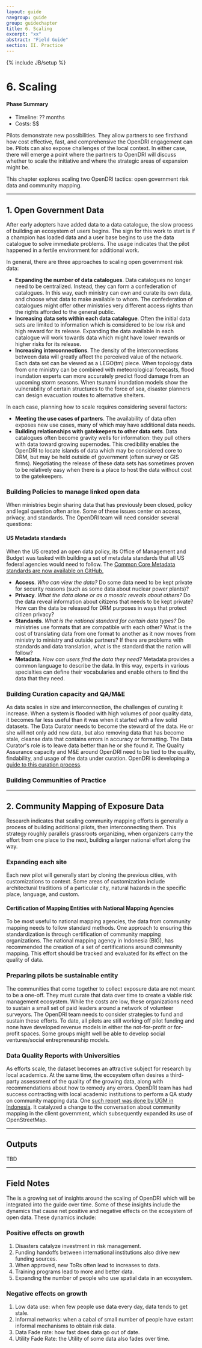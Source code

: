 ```yaml
---
layout: guide
navgroup: guide
group: guidechapter
title: 6. Scaling
excerpt: "xx"
abstract: "Field Guide"
section: II. Practice
---
```

{% include JB/setup %}

# 6. Scaling
<div class="info-box image-right adapted width-200px">
<h4>Phase Summary</h4>
<ul>
<li>Timeline: ?? months</li>
<li>Costs: $$</li>
</ul> 
</div>

Pilots demonstrate new possibilities. They allow partners to see firsthand how cost effective, fast, and comprehensive the OpenDRI engagement can be. Pilots can also expose challenges of the local context. In either case, there will emerge a point where the partners to OpenDRI will discuss whether to scale the initiative and where the strategic areas of expansion might be.

This chapter explores scaling two OpenDRI tactics: open government risk data and community mapping.

***
## 1. Open Government Data
After early adopters have added data to a data catalogue, the slow process of building an ecosystem of users begins. The sign for this work to start is if a champion has loaded data and a user base begins to use the data catalogue to solve immediate problems. The usage indicates that the pilot happened in a fertile environment for additional work. 

In general, there are three approaches to scaling open government risk data:

* **Expanding the number of data catalogues**. Data catalogues no longer need to be centralized. Instead, they can form a confederation of catalogues. In this way, each ministry can own and curate its own data, and choose what data to make available to whom. The confederation of catalogues might offer other ministries very different access rights than the rights afforded to the general public.
* **Increasing data sets within each data catalogue**. Often the initial data sets are limited to information which is considered to be low risk and high reward for its release. Expanding the data available in each catalogue will work towards data which might have lower rewards or higher risks for its release.
* **Increasing interconnections**. The density of the interconnections between data will greatly affect the perceived value of the network. Each data set can be viewed as a LEGO(tm) piece. When topology data from one ministry can be combined with meteorological forecasts, flood inundation experts can more accurately predict flood damage from an upcoming storm seasons. When tsunami inundation models show the vulnerability of certain structures to the force of sea, disaster planners can design evacuation routes to alternative shelters.

In each case, planning how to scale requires considering several factors:

* **Meeting the use cases of partners**. The availability of data often exposes new use cases, many of which may have additional data needs.
* **Building relationships with gatekeepers to other data sets**. Data catalogues often become gravity wells for information: they pull others with data toward growing supernodes. This credibility enables the OpenDRI to locate islands of data which may be considered core to DRM, but may be held outside of government (often survey or GIS firms). Negotiating the release of these data sets has sometimes proven to be relatively easy when there is a place to host the data without cost to the gatekeepers.

### Building Policies to manage linked open data
When ministries begin sharing data that has previously been closed, policy and legal question often arise. Some of these issues center on access, privacy, and standards. The OpenDRI team will need consider several questions:

<div class="info-box image-right adapted width-200px">
<h4>US Metadata standards</h4>
<p>When the US created an open data policy, its Office of Management and Budget was tasked with building a set of metadata standards that all US federal agencies would need to follow. The <a href="http://project-open-data.github.io/schema/">Common Core Metadata standards are now available on GitHub.</a></p>
</div>

* **Access**. *Who can view the data?* Do some data need to be kept private for security reasons (such as some data about nuclear power plants)? 
* **Privacy**. *What the data alone or as a mosaic reveals about others?* Do the data reveal information about citizens that needs to be kept private? How can the data be released for DRM purposes in ways that protect citizen privacy? 
* **Standards**. *What is the national standard for certain data types?* Do ministries use formats that are compatible with each other? What is the cost of translating data from one format to another as it now moves from ministry to ministry and outside partners? If there are problems with standards and data translation, what is the standard that the nation will follow? 
* **Metadata**. *How can users find the data they need?* Metadata provides a common language to describe the data. In this way, experts in various specialties can define their vocabularies and enable others to find the data that they need.

### Building Curation capacity and QA/M&amp;E
As data scales in size and interconnection, the challenges of curating it increase. When a system is flooded with high volumes of poor quality data, it becomes far less useful than it was when it started with a few solid datasets. The Data Curator needs to become the steward of the data. He or she will not only add new data, but also removing data that has become stale, cleanse data that contains errors in accuracy or formatting. The Data Curator's role is to leave data better than he or she found it. The Quality Assurance capacity and M&amp;E around OpenDRI need to be tied to the quality, findability, and usage of the data under curation. OpenDRI is developing a [guide to this curation process](datacuration.html). 

### Building Communities of Practice


***

## 2. Community Mapping of Exposure Data
Research indicates that scaling community mapping efforts is generally a process of building additional pilots, then interconnecting them. This strategy roughly parallels grassroots organizing, when organizers carry the effort from one place to the next, building a larger national effort along the way.

### Expanding each site
Each new pilot will generally start by cloning the previous cities, with customizations to context. Some areas of customization include architectural traditions of a particular city, natural hazards in the specific place, language, and custom.

<div class="info-box image-right adapted width-200px">
<h4>Certification of Mapping Entities with National Mapping Agencies</h4>
<p>To be most useful to national mapping agencies, the data from community mapping needs to follow standard methods. One approach to ensuring this standardization is through certification of community mapping organizations. The national mapping agency in Indonesia (BIG), has recommended the creation of a set of certifications around community mapping. This effort should be tracked and evaluated for its effect on the quality of data.</p>
</div>

### Preparing pilots be sustainable entity
The communities that come together to collect exposure data are not meant to be a one-off. They must curate that data over time to create a viable risk management ecosystem. While the costs are low, these organizations need to sustain a small set of paid leaders around a network of volunteer surveyors. The OpenDRI team needs to consider strategies to fund and sustain these efforts. To date, all pilots are still working off pilot funding and none have developed revenue models in either the not-for-profit or for-profit spaces. Some groups might well be able to develop social ventures/social entrepreneurship models.

### Data Quality Reports with Universities
As efforts scale, the dataset becomes an attractive subject for research by local academics. At the same time, the ecosystem often desires a third-party assessment of the quality of the growing data, along with recommendations about how to remedy any errors. OpenDRI team has had success contracting with local academic institutions to perform a QA study on community mapping data. One [such report was done by UGM in Indonesia](http://oo.or.id/2013-07-05/Dokumen%20Laporan/Final%20Report-OSM%20Evaluation%20in%20Indonesia_2012.pdf). It catalyzed a change to the conversation about community mapping in the client government, which subsequently expanded its use of OpenStreetMap.



***

## Outputs
TBD

***

## Field Notes
The is a growing set of insights around the scaling of OpenDRI which will be integrated into the guide over time. Some of these insights include the dynamics that cause net positive and negative effects on the ecosystem of open data. These dynamics include:

### Positive effects on growth

1. Disasters catalyze investment in risk management. 
2. Funding handoffs between international institutions also drive new funding sources.
3. When approved, new ToRs often lead to increases to data.
4. Training programs lead to more and better data.
5. Expanding the number of people who use spatial data in an ecosystem.

### Negative effects on growth

1. Low data use: when few people use data every day, data tends to get stale.
2. Informal networks: when a cabal of small number of people have extant informal mechanisms to obtain risk data. 
3. Data Fade rate: how fast does data go out of date. 
4. Utility Fade Rate: the Utility of some data also fades over time.





